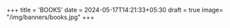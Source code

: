 +++
title = 'BOOKS'
date = 2024-05-17T14:21:33+05:30
draft = true
image= "/img/banners/books.jpg"
+++
